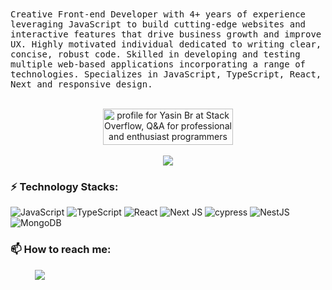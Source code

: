  <samp>
Creative Front-end Developer with 4+ years of experience leveraging JavaScript to build cutting-edge websites and interactive features that drive business growth and improve UX. Highly motivated individual dedicated to writing clear, concise, robust code. Skilled in developing and testing multiple web-based applications incorporating a range of technologies.  Specializes in JavaScript, TypeScript, React, Next and responsive design.

  </samp>
  <br />
  
  <p align="center">
        <br />

 <a href="https://stackoverflow.com/users/14199632/yasin-br">
    <img align="center" src="https://stackoverflow.com/users/flair/14199632.png?theme=dark" width="208" height="58" alt="profile for Yasin Br at Stack Overflow, Q&amp;A for professional and enthusiast programmers" title="profile for Yasin Br at Stack Overflow, Q&amp;A for professional and enthusiast programmers">
 </a>
    <br />
      <br />

  <a href="https://www.codewars.com/users/yasinbordbar">
  <img src="https://www.codewars.com/users/yasinbordbar/badges/large">
 </a>
  <br />


</p>



<h3 align="left">⚡️ Technology Stacks:</h3>


![JavaScript](https://img.shields.io/badge/javascript-%23323330.svg?style=for-the-badge&logo=javascript&logoColor=%23F7DF1E)
![TypeScript](https://img.shields.io/badge/typescript-%23007ACC.svg?style=for-the-badge&logo=typescript&logoColor=white)
![React](https://img.shields.io/badge/react-%2320232a.svg?style=for-the-badge&logo=react&logoColor=%2361DAFB)
![Next JS](https://img.shields.io/badge/Next-black?style=for-the-badge&logo=next.js&logoColor=white)
![cypress](https://img.shields.io/badge/-cypress-%23E5E5E5?style=for-the-badge&logo=cypress&logoColor=058a5e)
![NestJS](https://img.shields.io/badge/nestjs-%23E0234E.svg?style=for-the-badge&logo=nestjs&logoColor=white)
![MongoDB](https://img.shields.io/badge/MongoDB-%234ea94b.svg?style=for-the-badge&logo=mongodb&logoColor=white)

<h3 align="left">📫 How to reach me: </h3>
 &nbsp;&nbsp;&nbsp;&nbsp;&nbsp;&nbsp;&nbsp;&nbsp;&nbsp; <a align="center" href = "mailto: yasinbordbar@outlook.com"> <img src="https://img.shields.io/badge/Microsoft_Outlook-0078D4?style=for-the-badge&logo=microsoft-outlook&logoColor=white" /> </a>

